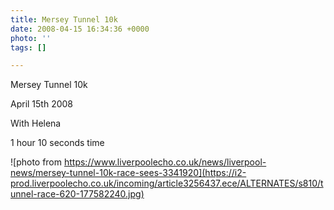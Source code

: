 ```yaml
---
title: Mersey Tunnel 10k
date: 2008-04-15 16:34:36 +0000
photo: ''
tags: []

---
```

Mersey Tunnel 10k

April 15th 2008

With Helena

1 hour 10 seconds time

![photo from https://www.liverpoolecho.co.uk/news/liverpool-news/mersey-tunnel-10k-race-sees-3341920](https://i2-prod.liverpoolecho.co.uk/incoming/article3256437.ece/ALTERNATES/s810/tunnel-race-620-177582240.jpg)